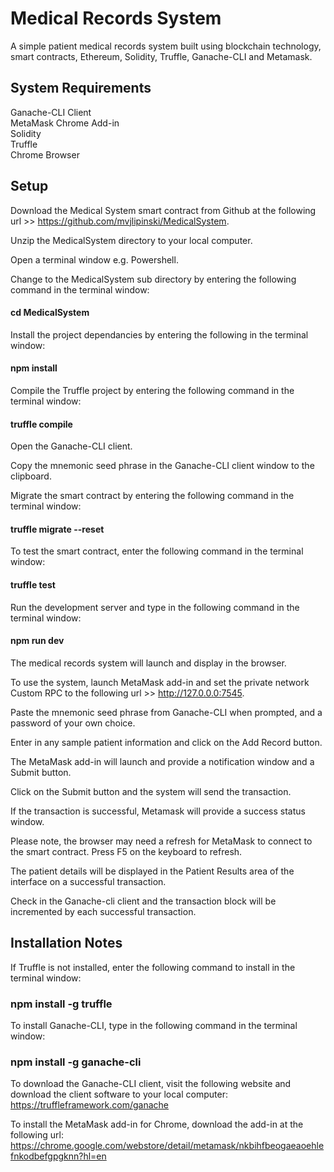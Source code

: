 # Medical Records System
A simple patient medical records system built using blockchain technology, smart contracts, Ethereum, Solidity, Truffle, Ganache-CLI and Metamask.

## System Requirements
Ganache-CLI Client
<br />
MetaMask Chrome Add-in 
<br />
Solidity
<br />
Truffle
<br />
Chrome Browser

## Setup

Download the Medical System smart contract from Github at the following url >> https://github.com/mvjlipinski/MedicalSystem.

Unzip the MedicalSystem directory to your local computer.

Open a terminal window e.g. Powershell.

Change to the MedicalSystem sub directory by entering the following command in the terminal window:
#### cd MedicalSystem

Install the project dependancies by entering the following in the terminal window:
#### npm install
   
Compile the Truffle project by entering the following command in the terminal window:
#### truffle compile
   
Open the Ganache-CLI client.  

Copy the mnemonic seed phrase in the Ganache-CLI client window to the clipboard.

Migrate the smart contract by entering the following command in the terminal window:
#### truffle migrate --reset
   
To test the smart contract, enter the following command in the terminal window:
#### truffle test
   
Run the development server and type in the following command in the terminal window:
#### npm run dev

The medical records system will launch and display in the browser.
  
To use the system, launch MetaMask add-in and set the private network Custom RPC to the following url >> http://127.0.0.0:7545. 

Paste the mnemonic seed phrase from Ganache-CLI when prompted, and a password of your own choice.

Enter in any sample patient information and click on the Add Record button.  

The MetaMask add-in will launch and provide a notification window and a Submit button. 

Click on the Submit button and the system will send the transaction.  

If the transaction is successful, Metamask will provide a success status window.  

Please note, the browser may need a refresh for MetaMask to connect to the smart contract.  Press F5 on the keyboard to refresh.

The patient details will be displayed in the Patient Results area of the interface on a successful transaction.

Check in the Ganache-cli client and the transaction block will be incremented by each successful transaction.

## Installation Notes
If Truffle is not installed, enter the following command to install in the terminal window: 
### npm install -g truffle

To install  Ganache-CLI, type in the following command in the terminal window: 
### npm install -g ganache-cli

To download the Ganache-CLI client, visit the following website and download the client software to your local computer:
https://truffleframework.com/ganache

To install the MetaMask add-in for Chrome, download the add-in at the following url:
https://chrome.google.com/webstore/detail/metamask/nkbihfbeogaeaoehlefnkodbefgpgknn?hl=en
